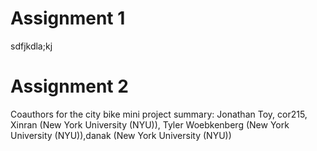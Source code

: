 
# Assignment 1
sdfjkdla;kj

# Assignment 2
Coauthors for the city bike mini project summary:
Jonathan Toy, cor215, Xinran (New York University (NYU)), Tyler Woebkenberg (New York University (NYU)),danak (New York University (NYU))
